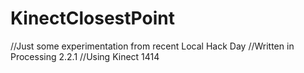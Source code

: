 # KinectClosestPoint

//Just some experimentation from recent Local Hack Day
//Written in Processing 2.2.1
//Using Kinect 1414
